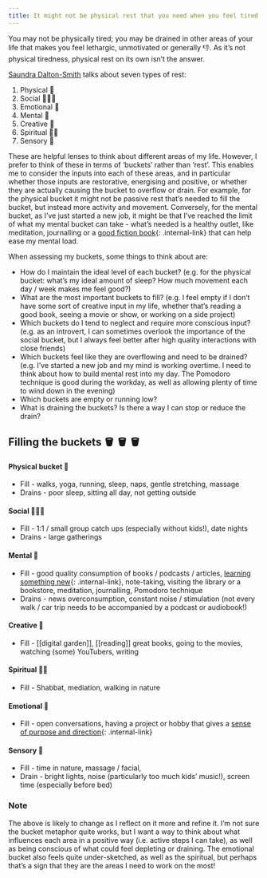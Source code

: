 ```yaml
---
title: It might not be physical rest that you need when you feel tired and depleted
---
```


You may not be physically tired; you may be drained in other areas of your life that makes you feel lethargic, unmotivated or generally 👎. As it’s not physical tiredness, physical rest on its own isn’t the answer.

[Saundra Dalton-Smith](https://ideas.ted.com/the-7-types-of-rest-that-every-person-needs/) talks about seven types of rest:
1. Physical 💪
2. Social 🧑‍🤝‍🧑
3. Emotional 💞
4. Mental 🧠
5. Creative 🎨
6. Spiritual 🧘‍♀️
7. Sensory 👃

These are helpful lenses to think about different areas of my life. However, I prefer to think of these in terms of ‘buckets’ rather than ‘rest’. This enables me to consider the inputs into each of these areas, and in particular whether those inputs are restorative, energising and positive, or whether they are actually causing the bucket to overflow or drain. For example, for the physical bucket it might not be passive rest that’s needed to fill the bucket, but instead more activity and movement. Conversely, for the mental bucket, as I’ve just started a new job, it might be that I’ve reached the limit of what my mental bucket can take - what’s needed is a healthy outlet, like meditation, journalling or a [good fiction book](/reading){: .internal-link} that can help ease my mental load. 

When assessing my buckets, some things to think about are:
* How do I maintain the ideal level of each bucket? (e.g. for the physical bucket: what’s my ideal amount of sleep? How much movement each day / week makes me feel good?)
* What are the most important buckets to fill? (e.g. I feel empty if I don’t have some sort of creative input in my life, whether that’s reading a good book, seeing a movie or show, or working on a side project)
* Which buckets do I tend to neglect and require more conscious input? (e.g. as an introvert, I can sometimes overlook the importance of the social bucket, but I always feel better after high quality interactions with close friends)
* Which buckets feel like they are overflowing and need to be drained? (e.g. I’ve started a new job and my mind is working overtime. I need to think about how to build mental rest into my day. The Pomodoro technique is good during the workday, as well as allowing plenty of time to wind down in the evening)
* Which buckets are empty or running low?
* What is draining the buckets? Is there a way I can stop or reduce the drain?

## Filling the buckets 🪣 🪣 🪣

#### Physical bucket 💪
* Fill - walks, yoga, running, sleep, naps, gentle stretching, massage
* Drains - poor sleep, sitting all day, not getting outside

#### Social 🧑‍🤝‍🧑
* Fill - 1:1 / small group catch ups (especially without kids!), date nights
* Drains - large gatherings

#### Mental 🧠
* Fill - good quality consumption of books / podcasts / articles, [learning something new](/learning){: .internal-link}, note-taking, visiting the library or a bookstore, meditation, journalling, Pomodoro technique
* Drains - news overconsumption, constant noise / stimulation (not every walk / car trip needs to be accompanied by a podcast or audiobook!)

#### Creative 🎨
* Fill - [[digital garden]], [[reading]] great books, going to the movies, watching (some) YouTubers, writing

#### Spiritual 🧘‍♀️
* Fill - Shabbat, mediation, walking in nature

#### Emotional 💞
* Fill - open conversations, having a project or hobby that gives a [sense of purpose and direction](/vision){: .internal-link}

#### Sensory 👃
* Fill - time in nature, massage / facial,
* Drain - bright lights, noise (particularly too much kids’ music!), screen time (especially before bed) 			

### Note
The above is likely to change as I reflect on it more and refine it. I’m not sure the bucket metaphor quite works, but I want a way to think about what influences each area in a positive way (i.e. active steps I can take), as well as being conscious of what could feel depleting or draining. The emotional bucket also feels quite under-sketched, as well as the spiritual, but perhaps that’s a sign that they are the areas I need to work on the most!
